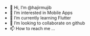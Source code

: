 - 👋 Hi, I’m @hajirmujib
- 👀 I’m interested in Mobile Apps 
- 🌱 I’m currently learning Flutter 
- 💞️ I’m looking to collaborate on github
- 📫 How to reach me ...

<!---
hajirmujib/hajirmujib is a ✨ special ✨ repository because its `README.md` (this file) appears on your GitHub profile.
You can click the Preview link to take a look at your changes.
--->
